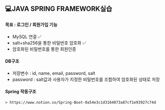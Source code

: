 ## 💻JAVA SPRING FRAMEWORK실습

#### 목표 : 로그인 / 회원가입 기능
* MySQL 연결 ✅
* salt+sha256을 통한 비밀번호 암호화 ✅
* 암호화된 비밀번호를 통한 회원인증

#### DB구조
* 저장변수 : id, name, email, password, salt
* password : salt값과 사용자가 지정한 비밀번호를 조합하여 암호화된 상태로 저장

#### Spring 작동구조
    > https://www.notion.so/Spring-Boot-0a54e3c1d3164073a87cf1e93927c74d
